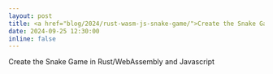 ```yaml
---
layout: post
title: <a href="blog/2024/rust-wasm-js-snake-game/">Create the Snake Game in Rust/WebAssembly and Javascript</a>
date: 2024-09-25 12:30:00
inline: false
---
```

Create the Snake Game in Rust/WebAssembly and Javascript